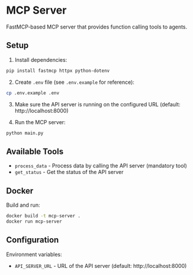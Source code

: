 # MCP Server

FastMCP-based MCP server that provides function calling tools to agents.

## Setup

1. Install dependencies:
```bash
pip install fastmcp httpx python-dotenv
```

2. Create `.env` file (see `.env.example` for reference):
```bash
cp .env.example .env
```

3. Make sure the API server is running on the configured URL (default: http://localhost:8000)

4. Run the MCP server:
```bash
python main.py
```

## Available Tools

- `process_data` - Process data by calling the API server (mandatory tool)
- `get_status` - Get the status of the API server

## Docker

Build and run:
```bash
docker build -t mcp-server .
docker run mcp-server
```

## Configuration

Environment variables:
- `API_SERVER_URL` - URL of the API server (default: http://localhost:8000)